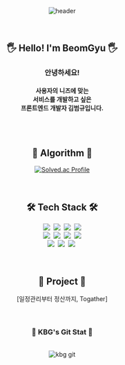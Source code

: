 
<!--
**KBG1/KBG1** is a ✨ _special_ ✨ repository because its `README.md` (this file) appears on your GitHub profile.

Here are some ideas to get you started:

- 🔭 I’m currently working on ...
- 🌱 I’m currently learning ...
- 👯 I’m looking to collaborate on ...
- 🤔 I’m looking for help with ...
- 💬 Ask me about ...
- 📫 How to reach me: ...
- 😄 Pronouns: ...
- ⚡ Fun fact: ...
-->


<!-- 헤더 -->
<div align=center>
  <img src="https://capsule-render.vercel.app/api?type=venom&height=300&color=cfffe9&text=Introduce%20Me&fontSize=45&reversal=false&section=header&fontAlignY=50" alt="header"/>
</div>

<br/>
<br/>

<h2 align="center">🖐 Hello! I'm BeomGyu 🖐</h2>
<div align="center">
  <h3>안녕하세요! <br/></h3>
  <h4> 사용자의 니즈에 맞는 <br/> 
    서비스를 개발하고 싶은 <br/>
    프론트엔드 개발자 김범규입니다.</h4>
</div>

<br/>
<br/>

<!-- 알고리즘 -->
<h2 align="center">🌱 Algorithm 🌱</h2>
<div align="center">
  <a href="https://solved.ac/bumdoly2000/">
    <img src="http://mazassumnida.wtf/api/v2/generate_badge?boj=bumdoly2000" alt="Solved.ac Profile" />
  </a>
</div>

<br/>
<br/>

<h2 align="center">🛠 Tech Stack 🛠</h2>
<div align="center">
  <img src="https://img.shields.io/badge/React-0088CC?style=for-the-badge&logo=react&logoColor=white" />&nbsp  
  <img src="https://img.shields.io/badge/Java-3578E5?style=for-the-badge&logo=java&logoColor=white" />&nbsp
  <img src="https://img.shields.io/badge/typescript-007ACC.svg?style=for-the-badge&logo=typescript&logoColor=white" />&nbsp
  <img src="https://img.shields.io/badge/springboot-6DB33F?style=for-the-badge&logo=springboot&logoColor=white"><br/>
  <img src="https://img.shields.io/badge/MySQL-4479A1?style=for-the-badge&logo=MySQL&logoColor=white">&nbsp
  <img src="https://img.shields.io/badge/HTML5-E34F26?style=for-the-badge&logo=HTML5&logoColor=white">&nbsp
  <img src="https://img.shields.io/badge/CSS3-1572B6?style=for-the-badge&logo=CSS3&logoColor=white">&nbsp
  <img src="https://img.shields.io/badge/JavaScript-F7DF1E?style=for-the-badge&logo=JavaScript&logoColor=white"><br/>
  <img src="https://img.shields.io/badge/Vue.js-4FC08D?style=for-the-badge&logo=vuedotjs&logoColor=white">&nbsp
  <img src="https://img.shields.io/badge/GitHub-181717?style=for-the-badge&logo=github&logoColor=white">&nbsp
  <img src="https://img.shields.io/badge/Node.js-339933?style=for-the-badge&logo=Node.js&logoColor=white"/></a>&nbsp 
</div>

<br/>
<br/>

<h2 align="center">📃 Project 📃</h2>
<div align="center">
  <a href="https://github.com/togather209/togather.git" style="text-decoration: none">[일정관리부터 정산까지, Togather]</a>
</div>

<br/>
<br/>
<div align=center>
  <h3> 🌱 KBG's Git Stat 🌱 </h3>
  <br/>
  <img src="https://github-readme-stats.vercel.app/api?username=KBG1&show_icons=true&theme=radical" alt="kbg git"/>
</div>

